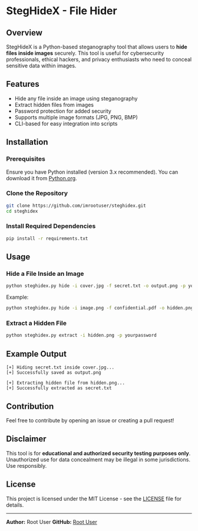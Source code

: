 # StegHideX - File Hider

## Overview
StegHideX is a Python-based steganography tool that allows users to **hide files inside images** securely. This tool is useful for cybersecurity professionals, ethical hackers, and privacy enthusiasts who need to conceal sensitive data within images.

## Features
- Hide any file inside an image using steganography
- Extract hidden files from images
- Password protection for added security
- Supports multiple image formats (JPG, PNG, BMP)
- CLI-based for easy integration into scripts

## Installation
### Prerequisites
Ensure you have Python installed (version 3.x recommended). You can download it from [Python.org](https://www.python.org/downloads/).

### Clone the Repository
```bash
git clone https://github.com/imrootuser/steghidex.git
cd steghidex
```

### Install Required Dependencies
```bash
pip install -r requirements.txt
```

## Usage
### Hide a File Inside an Image
```bash
python steghidex.py hide -i cover.jpg -f secret.txt -o output.png -p yourpassword
```
Example:
```bash
python steghidex.py hide -i image.png -f confidential.pdf -o hidden.png -p mysecurepassword
```

### Extract a Hidden File
```bash
python steghidex.py extract -i hidden.png -p yourpassword
```

## Example Output
```
[+] Hiding secret.txt inside cover.jpg...
[+] Successfully saved as output.png
```

```
[+] Extracting hidden file from hidden.png...
[+] Successfully extracted as secret.txt
```

## Contribution
Feel free to contribute by opening an issue or creating a pull request!

## Disclaimer
This tool is for **educational and authorized security testing purposes only**. Unauthorized use for data concealment may be illegal in some jurisdictions. Use responsibly.

## License
This project is licensed under the MIT License - see the [LICENSE](LICENSE) file for details.

---
**Author:** Root User 
**GitHub:** [Root User](https://github.com/imrootuser)
